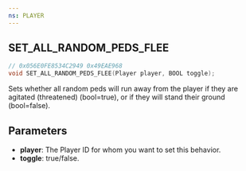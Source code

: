 ```yaml
---
ns: PLAYER
---
```

## SET_ALL_RANDOM_PEDS_FLEE

```c
// 0x056E0FE8534C2949 0x49EAE968
void SET_ALL_RANDOM_PEDS_FLEE(Player player, BOOL toggle);
```

Sets whether all random peds will run away from the player if they are agitated (threatened) (bool=true), or if they will stand their ground (bool=false).

## Parameters
* **player**: The Player ID for whom you want to set this behavior.
* **toggle**: true/false.

